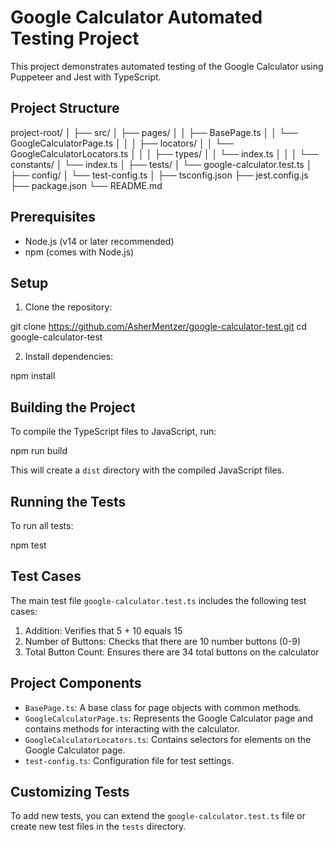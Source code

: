 # Google Calculator Automated Testing Project

This project demonstrates automated testing of the Google Calculator using Puppeteer and Jest with TypeScript.

## Project Structure

project-root/
│
├── src/
│   ├── pages/
│   │   ├── BasePage.ts
│   │   └── GoogleCalculatorPage.ts
│   │
│   ├── locators/
│   │   └── GoogleCalculatorLocators.ts
│   │
│   ├── types/
│   │   └── index.ts
│   │
│   └── constants/
│       └── index.ts
│
├── tests/
│   └── google-calculator.test.ts
│
├── config/
│   └── test-config.ts
│
├── tsconfig.json
├── jest.config.js
├── package.json
└── README.md

## Prerequisites

- Node.js (v14 or later recommended)
- npm (comes with Node.js)

## Setup

1. Clone the repository:

git clone https://github.com/AsherMentzer/google-calculator-test.git
cd google-calculator-test

2. Install dependencies:

npm install

## Building the Project

To compile the TypeScript files to JavaScript, run:

npm run build

This will create a `dist` directory with the compiled JavaScript files.

## Running the Tests

To run all tests:

npm test

## Test Cases

The main test file `google-calculator.test.ts` includes the following test cases:

1. Addition: Verifies that 5 + 10 equals 15
2. Number of Buttons: Checks that there are 10 number buttons (0-9)
3. Total Button Count: Ensures there are 34 total buttons on the calculator

## Project Components

- `BasePage.ts`: A base class for page objects with common methods.
- `GoogleCalculatorPage.ts`: Represents the Google Calculator page and contains methods for interacting with the calculator.
- `GoogleCalculatorLocators.ts`: Contains selectors for elements on the Google Calculator page.
- `test-config.ts`: Configuration file for test settings.

## Customizing Tests

To add new tests, you can extend the `google-calculator.test.ts` file or create new test files in the `tests` directory.

